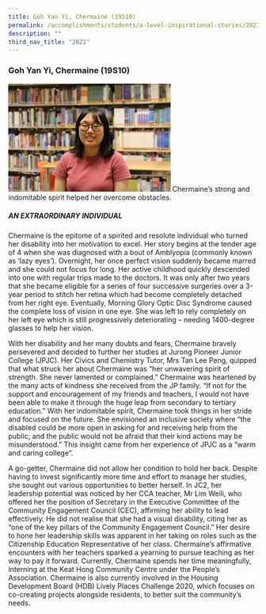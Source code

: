 ```yaml
---
title: Goh Yan Yi, Chermaine (19S10)
permalink: /accomplishments/students/a-level-inspirational-stories/2021/chermaine/
description: ""
third_nav_title: "2021"
---
```

### **Goh Yan Yi, Chermaine (19S10)**

<img src="/images/Chermaine.jpg" 
     style="width:65%">
Chermaine’s strong and indomitable spirit helped her overcome obstacles.

##### **AN EXTRAORDINARY INDIVIDUAL**
Chermaine is the epitome of a spirited and resolute individual who turned her disability into her motivation to excel. Her story begins at the tender age of 4 when she was diagnosed with a bout of Amblyopia (commonly known as ‘lazy eyes’). Overnight, her once perfect vision suddenly became marred and she could not focus for long. Her active childhood quickly descended into one with regular trips made to the doctors. It was only after two years that she became eligible for a series of four successive surgeries over a 3-year period to stitch her retina which had become completely detached from her right eye. Eventually, Morning Glory Optic Disc Syndrome caused the complete loss of vision in one eye. She was left to rely completely on her left eye which is still progressively deteriorating – needing 1400-degree glasses to help her vision.

With her disability and her many doubts and fears, Chermaine bravely persevered and decided to further her studies at Jurong Pioneer Junior College (JPJC). Her Civics and Chemistry Tutor, Mrs Tan Lee Peng, quipped that what struck her about Chermaine was “her unwavering spirit of strength. She never lamented or complained.” Chermaine was heartened by the many acts of kindness she received from the JP family. “If not for the support and encouragement of my friends and teachers, I would not have been able to make it through the huge leap from secondary to tertiary education.” With her indomitable spirit, Chermaine took things in her stride and focused on the future. She envisioned an inclusive society where “the disabled could be more open in asking for and receiving help from the public; and the public would not be afraid that their kind actions may be misunderstood.” This insight came from her experience of JPJC as a “warm and caring college”.

A go-getter, Chermaine did not allow her condition to hold her back. Despite having to invest significantly more time and effort to manage her studies, she sought out various opportunities to better herself. In JC2, her leadership potential was noticed by her CCA teacher, Mr Lim Weili, who offered her the position of Secretary in the Executive Committee of the Community Engagement Council (CEC), affirming her ability to lead effectively. He did not realise that she had a visual disability, citing her as “one of the key pillars of the Community Engagement Council.”  Her desire to hone her leadership skills was apparent in her taking on roles such as the Citizenship Education Representative of her class. Chermaine’s affirmative encounters with her teachers sparked a yearning to pursue teaching as her way to pay it forward. Currently, Chermaine spends her time meaningfully, interning at the Keat Hong Community Centre under the People’s Association. Chermaine is also currently involved in the Housing Development Board (HDB) Lively Places Challenge 2020, which focuses on co-creating projects alongside residents, to better suit the community’s needs.